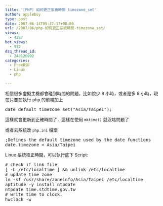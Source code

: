 ```yaml
---
title: '[PHP] 如何更正系統時間 timezone_set'
author: appleboy
type: post
date: 2007-06-14T05:47:17+00:00
url: /2007/06/php-如何更正系統時間-timezone_set/
views:
  - 4287
bot_views:
  - 932
dsq_thread_id:
  - 248120092
categories:
  - FreeBSD
  - Linux
  - php

---
```

相信很多虛擬主機都會碰到時間的問題，比如說少 8 小時，或者是多 8 小時，現在只要在執行 php 的前端加上

<div>
  <pre class="brush: php; title: ; notranslate" title="">date_default_timezone_set("Asia/Taipei");</pre>
</div>

這樣就會更新到正確時間了，這樣在使用 `mktime()` 就沒啥問題了

或者去系統改 `php.ini` 檔案

<div>
  <pre class="brush: bash; title: ; notranslate" title="">;Defines the default timezone used by the date functions
date.timezone = Asia/Taipei</pre>
</div>

Linux 系統校正時間，可以執行底下 Script:

<div>
  <pre class="brush: bash; title: ; notranslate" title=""># check if link file
[ -L /etc/localtime ] && unlink /etc/localtime
# update time zone
ln -sf /usr/share/zoneinfo/Asia/Taipei /etc/localtime
aptitude -y install ntpdate
ntpdate time.stdtime.gov.tw
# write time to clock.
hwclock -w</pre>
</div>